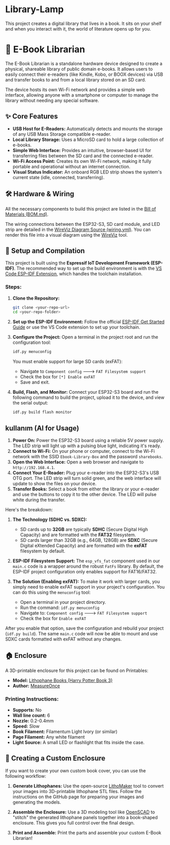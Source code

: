 # Library-Lamp
This project creates a digital library that lives in a book. It sits on your shelf and when you interact with it, the world of literature opens up for you. 


# 📖 E-Book Librarian

The E-Book Librarian is a standalone hardware device designed to create a physical, shareable library of public domain e-books. It allows users to easily connect their e-readers (like Kindle, Kobo, or BOOX devices) via USB and transfer books to and from a local library stored on an SD card.

The device hosts its own Wi-Fi network and provides a simple web interface, allowing anyone with a smartphone or computer to manage the library without needing any special software.

## ✨ Core Features

- **USB Host for E-Readers:** Automatically detects and mounts the storage of any USB Mass Storage compatible e-reader.
- **Local Library Storage:** Uses a MicroSD card to hold a large collection of e-books.
- **Simple Web Interface:** Provides an intuitive, browser-based UI for transferring files between the SD card and the connected e-reader.
- **Wi-Fi Access Point:** Creates its own Wi-Fi network, making it fully portable and operational without an internet connection.
- **Visual Status Indicator:** An onboard RGB LED strip shows the system's current state (idle, connected, transferring).

## 🛠️ Hardware & Wiring

All the necessary components to build this project are listed in the [Bill of Materials (BOM.md)](BOM.md).

The wiring connections between the ESP32-S3, SD card module, and LED strip are detailed in the [WireViz Diagram Source (wiring.yml)](wiring.yml). You can render this file into a visual diagram using the [WireViz](https://github.com/wireviz/WireViz) tool.

## 🚀 Setup and Compilation

This project is built using the **Espressif IoT Development Framework (ESP-IDF)**. The recommended way to set up the build environment is with the [VS Code ESP-IDF Extension](https://github.com/espressif/vscode-esp-idf-extension), which handles the toolchain installation.

### Steps:

1.  **Clone the Repository:**
    ```bash
    git clone <your-repo-url>
    cd <your-repo-folder>
    ```

2.  **Set up the ESP-IDF Environment:**
    Follow the official [ESP-IDF Get Started Guide](https://docs.espressif.com/projects/esp-idf/en/latest/esp32s3/get-started/index.html) or use the VS Code extension to set up your toolchain.

3.  **Configure the Project:**
    Open a terminal in the project root and run the configuration tool:
    ```bash
    idf.py menuconfig
    ```
    You must enable support for large SD cards (exFAT):
    - Navigate to `Component config` ---> `FAT Filesystem support`
    - Check the box for `[*] Enable exFAT`
    - Save and exit.

4.  **Build, Flash, and Monitor:**
    Connect your ESP32-S3 board and run the following command to build the project, upload it to the device, and view the serial output:
    ```bash
    idf.py build flash monitor
    ```

##  kullanım (AI for Usage)

1.  **Power On:** Power the ESP32-S3 board using a reliable 5V power supply. The LED strip will light up with a pulsing blue light, indicating it's ready.
2.  **Connect to Wi-Fi:** On your phone or computer, connect to the Wi-Fi network with the SSID `Ebook-Library-Box` and the password `sharebooks`.
3.  **Open the Web Interface:** Open a web browser and navigate to `http://192.168.4.1`.
4.  **Connect Your E-Reader:** Plug your e-reader into the ESP32-S3's USB OTG port. The LED strip will turn solid green, and the web interface will update to show the files on your device.
5.  **Transfer Books:** Select a book from either the library or your e-reader and use the buttons to copy it to the other device. The LED will pulse white during the transfer.


Here's the breakdown:

1.  **The Technology (SDHC vs. SDXC):**
    * SD cards up to **32GB** are typically **SDHC** (Secure Digital High Capacity) and are formatted with the **FAT32** filesystem.
    * SD cards larger than 32GB (e.g., 64GB, 128GB) are **SDXC** (Secure Digital eXtended Capacity) and are formatted with the **exFAT** filesystem by default.

2.  **ESP-IDF Filesystem Support:**
    The `esp_vfs_fat` component used in our `main.c` code is a wrapper around the robust `FatFs` library. By default, the ESP-IDF project configuration only enables support for FAT16/FAT32.

3.  **The Solution (Enabling exFAT):**
    To make it work with larger cards, you simply need to enable exFAT support in your project's configuration. You can do this using the `menuconfig` tool:

    * Open a terminal in your project directory.
    * Run the command: `idf.py menuconfig`
    * Navigate to: `Component config` ---> `FAT Filesystem support`
    * Check the box for `Enable exFAT`



After you enable that option, save the configuration and rebuild your project (`idf.py build`). The same `main.c` code will now be able to mount and use SDXC cards formatted with exFAT without any changes.

## 🏠 Enclosure

A 3D-printable enclosure for this project can be found on Printables:
- **Model:** [Lithophane Books (Harry Potter Book 3)](https://www.printables.com/model/914425-lithophane-books-harry-potter-book-3)
- **Author:** [MeasureOnce](https://www.printables.com/@MeasureOnce)

### Printing Instructions:
- **Supports:** No
- **Wall line count:** 6
- **Nozzle:** 0.2-0.4mm
- **Speed:** Slow
- **Book Filament:** Filamentum Light Ivory (or similar)
- **Page Filament:** Any white filament
- **Light Source:** A small LED or flashlight that fits inside the case.

## 🎨 Creating a Custom Enclosure

If you want to create your own custom book cover, you can use the following workflow:

1.  **Generate Lithophanes:** Use the open-source [LithoMaker](https://github.com/muldjord/lithomaker) tool to convert your images into 3D-printable lithophane STL files. Follow the instructions on the GitHub page for preparing your images and generating the models.

2.  **Assemble the Enclosure:** Use a 3D modeling tool like [OpenSCAD](https://openscad.org/) to "stitch" the generated lithophane panels together into a book-shaped enclosure. This gives you full control over the final design.

3.  **Print and Assemble:** Print the parts and assemble your custom E-Book Librarian!
